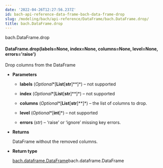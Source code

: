 ```yaml
---
date: '2022-04-26T12:27:56.237Z'
id: bach-api-reference-data-frame-bach-data-frame-drop
slug: /modeling/bach/api-reference/DataFrame/bach.DataFrame.drop/
title: bach.DataFrame.drop
---
```


bach.DataFrame.drop


#### DataFrame.drop(labels=None, index=None, columns=None, level=None, errors='raise')
Drop columns from the DataFrame


* **Parameters**

    
    * **labels** (*Optional**[**List**[**str**]**]*) – not supported


    * **index** (*Optional**[**List**[**str**]**]*) – not supported


    * **columns** (*Optional**[**List**[**str**]**]*) – the list of columns to drop.


    * **level** (*Optional**[**int**]*) – not supported


    * **errors** (*str*) – ‘raise’ or ‘ignore’ missing key errors.



* **Returns**

    DataFrame without the removed columns.



* **Return type**

    [bach.dataframe.DataFrame](#bach.DataFrame)bach.dataframe.DataFrame


<!-- !! processed by numpydoc !! -->
